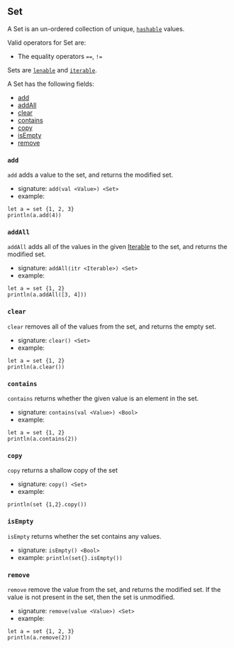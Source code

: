 ## Set

A Set is an un-ordered collection of unique, [`hashable`](interfaces.html#hashable) values.

Valid operators for Set are:

* The equality operators `==`, `!=`

Sets are
[`lenable`](interfaces.html#lenable) and
[`iterable`](interfaces.html#iterable).

A Set has the following fields:

* [add](#add)
* [addAll](#addall)
* [clear](#clear)
* [contains](#contains)
* [copy](#copy)
* [isEmpty](#isempty)
* [remove](#remove)

### `add`

`add` adds a value to the set, and returns the modified set.

* signature: `add(val <Value>) <Set>`
* example:

```
let a = set {1, 2, 3}
println(a.add(4))
```

### `addAll`

`addAll` adds all of the values in the given [Iterable](interfaces.html#iterable) to
the set, and returns the modified set.

* signature: `addAll(itr <Iterable>) <Set>`
* example:

```
let a = set {1, 2}
println(a.addAll([3, 4]))
```

### `clear`

`clear` removes all of the values from the set, and returns the empty set.

* signature: `clear() <Set>`
* example:

```
let a = set {1, 2}
println(a.clear())
```

### `contains`

`contains` returns whether the given value is an element in the set.

* signature: `contains(val <Value>) <Bool>`
* example:

```
let a = set {1, 2}
println(a.contains(2))
```

### `copy`

`copy` returns a shallow copy of the set

* signature: `copy() <Set>`
* example:

```
println(set {1,2}.copy())
```

### `isEmpty`

`isEmpty` returns whether the set contains any values.

* signature: `isEmpty() <Bool>`
* example: `println(set{}.isEmpty())`

### `remove`

`remove` remove the value from the set, and returns the
modified set.  If the value is not present in the set, then
the set is unmodified.

* signature: `remove(value <Value>) <Set>`
* example:

```
let a = set {1, 2, 3}
println(a.remove(2))
```

